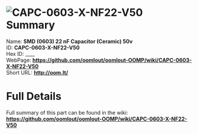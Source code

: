 
![CAPC-0603-X-NF22-V50](https://github.com/oomlout/oomlout-OOMP/blob/master/parts/CAPC-0603-X-NF22-V50/CAPC-0603-X-NF22-V50_420.jpg)   
Summary
=================
  
Name: __SMD (0603) 22 nF Capacitor (Ceramic) 50v__    
ID: __CAPC-0603-X-NF22-V50__   
Hex ID: ____   
WebPage: __https://github.com/oomlout/oomlout-OOMP/wiki/CAPC-0603-X-NF22-V50__   
Short URL: __http://oom.lt/__   

Full Details
==========================
Full summary of this part can be found in the wiki:   
__https://github.com/oomlout/oomlout-OOMP/wiki/CAPC-0603-X-NF22-V50__    

